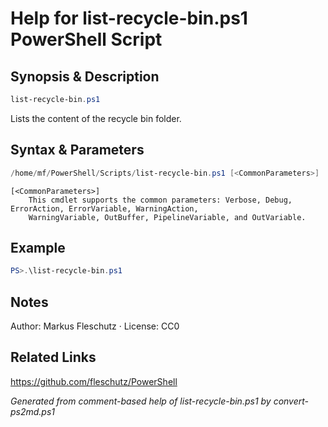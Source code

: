# Help for list-recycle-bin.ps1 PowerShell Script

## Synopsis & Description
```powershell
list-recycle-bin.ps1
```

Lists the content of the recycle bin folder.

## Syntax & Parameters
```powershell
/home/mf/PowerShell/Scripts/list-recycle-bin.ps1 [<CommonParameters>]
```

```
[<CommonParameters>]
    This cmdlet supports the common parameters: Verbose, Debug, ErrorAction, ErrorVariable, WarningAction, 
    WarningVariable, OutBuffer, PipelineVariable, and OutVariable.
```

## Example
```powershell
PS>.\list-recycle-bin.ps1
```


## Notes
Author: Markus Fleschutz · License: CC0

## Related Links
https://github.com/fleschutz/PowerShell

*Generated from comment-based help of list-recycle-bin.ps1 by convert-ps2md.ps1*
